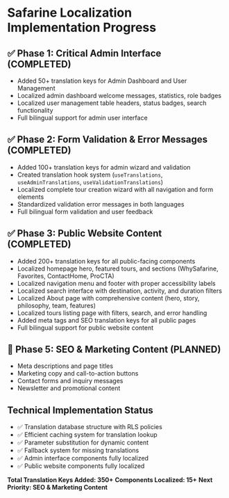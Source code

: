 # Safarine Localization Implementation Progress

## ✅ Phase 1: Critical Admin Interface (COMPLETED)
- Added 50+ translation keys for Admin Dashboard and User Management
- Localized admin dashboard welcome messages, statistics, role badges
- Localized user management table headers, status badges, search functionality
- Full bilingual support for admin user interface

## ✅ Phase 2: Form Validation & Error Messages (COMPLETED) 
- Added 100+ translation keys for admin wizard and validation
- Created translation hook system (`useTranslations`, `useAdminTranslations`, `useValidationTranslations`)
- Localized complete tour creation wizard with all navigation and form elements
- Standardized validation error messages in both languages
- Full bilingual form validation and user feedback

## ✅ Phase 3: Public Website Content (COMPLETED)
- Added 200+ translation keys for all public-facing components
- Localized homepage hero, featured tours, and sections (WhySafarine, Favorites, ContactHome, ProCTA)
- Localized navigation menu and footer with proper accessibility labels
- Localized search interface with destination, activity, and duration filters
- Localized About page with comprehensive content (hero, story, philosophy, team, features)
- Localized tours listing page with filters, search, and error handling
- Added meta tags and SEO translation keys for all public pages
- Full bilingual support for public website content



## 🎯 Phase 5: SEO & Marketing Content (PLANNED)
- Meta descriptions and page titles
- Marketing copy and call-to-action buttons
- Contact forms and inquiry messages
- Newsletter and promotional content

## Technical Implementation Status
- ✅ Translation database structure with RLS policies
- ✅ Efficient caching system for translation lookup
- ✅ Parameter substitution for dynamic content
- ✅ Fallback system for missing translations
- ✅ Admin interface components fully localized
- ✅ Public website components fully localized

**Total Translation Keys Added: 350+**
**Components Localized: 15+**
**Next Priority: SEO & Marketing Content**